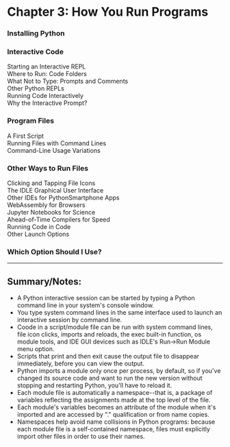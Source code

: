 # Chapter 3: How You Run Programs

### Installing Python

### Interactive Code
Starting an Interactive REPL  
Where to Run: Code Folders  
What Not to Type: Prompts and Comments  
Other Python REPLs  
Running Code Interactively  
Why the Interactive Prompt?  

### Program Files
A First Script  
Running Files with Command Lines  
Command-Line Usage Variations  

### Other Ways to Run Files
Clicking and Tapping File Icons  
The IDLE Graphical User Interface  
Other IDEs for PythonSmartphone Apps  
WebAssembly for Browsers  
Jupyter Notebooks for Science  
Ahead-of-Time Compilers for Speed   
Running Code in Code  
Other Launch Options  

### Which Option Should I Use?

--------------------------------------------------------------------------------------------------------------------------

## Summary/Notes:
- A Python interactive session can be started by typing a Python command line in your system's console window.
- You type system command lines in the same interface used to launch an interactive session by command line.
- Coode in a script/module file can be run with system command lines, file icon clicks, imports and reloads, the exec built-in function, os module tools, and IDE GUI devices such as IDLE's Run->Run Module menu option.
- Scripts that print and then exit cause the output file to disappear immediately, before you can view the output.
- Python imports a module only once per process, by default, so if you've changed its source code and want to run the new version without stopping and restarting Python, you'll have to reload it.
- Each module file is automatically a namespace--that is, a package of variables reflecting the assignments made at the top level of the file.
- Each module's variables becomes an attribute of the module when it's imported and are accessed by "." qualification or from name copies.
- Namespaces help avoid name collisions in Python programs: because each module file is a self-contained namespace, files must explicitly import other files in order to use their names.
